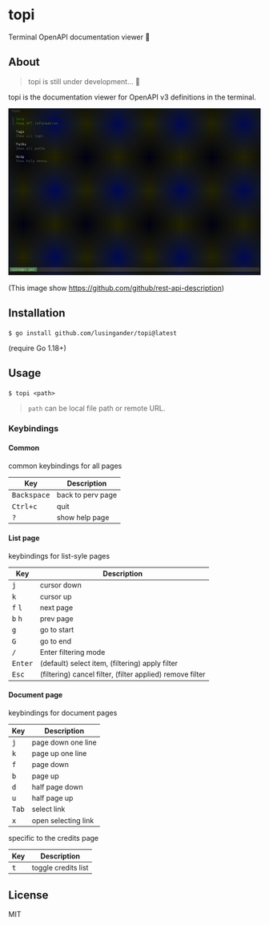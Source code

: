 # topi

Terminal OpenAPI documentation viewer 🐐

## About

> topi is still under development... 🐐

topi is the documentation viewer for OpenAPI v3 definitions in the terminal.

<img src="./img/image.gif" width=800>

(This image show https://github.com/github/rest-api-description)

## Installation

`$ go install github.com/lusingander/topi@latest`

(require Go 1.18+)

## Usage

`$ topi <path>`

> `path` can be local file path or remote URL.

### Keybindings

#### Common

common keybindings for all pages

|Key|Description|
|-|-|
|<kbd>Backspace</kbd>|back to perv page|
|<kbd>Ctrl+c</kbd>|quit|
|<kbd>?</kbd>|show help page|

#### List page

keybindings for list-syle pages 

|Key|Description|
|-|-|
|<kbd>j</kbd>|cursor down|
|<kbd>k</kbd>|cursor up|
|<kbd>f</kbd> <kbd>l</kbd>|next page|
|<kbd>b</kbd> <kbd>h</kbd>|prev page|
|<kbd>g</kbd>|go to start|
|<kbd>G</kbd>|go to end|
|<kbd>/</kbd>|Enter filtering mode|
|<kbd>Enter</kbd>|(default) select item, (filtering) apply filter|
|<kbd>Esc</kbd>|(filtering) cancel filter, (filter applied) remove filter|

#### Document page

keybindings for document pages 

|Key|Description|
|-|-|
|<kbd>j</kbd>|page down one line|
|<kbd>k</kbd>|page up one line|
|<kbd>f</kbd>|page down|
|<kbd>b</kbd>|page up|
|<kbd>d</kbd>|half page down|
|<kbd>u</kbd>|half page up|
|<kbd>Tab</kbd>|select link|
|<kbd>x</kbd>|open selecting link|

specific to the credits page

|Key|Description|
|-|-|
|<kbd>t</kbd>|toggle credits list|

## License

MIT
